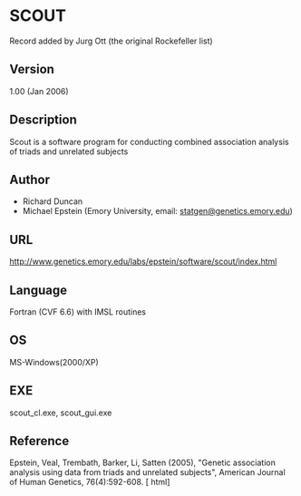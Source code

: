 # SCOUT
Record added by Jurg Ott (the original Rockefeller list)

## Version
1.00 (Jan 2006)

## Description
Scout is a software program for conducting combined association analysis of triads and unrelated subjects

## Author
* Richard Duncan
* Michael Epstein (Emory University, email: statgen@genetics.emory.edu)

## URL
http://www.genetics.emory.edu/labs/epstein/software/scout/index.html

## Language
Fortran (CVF 6.6) with IMSL routines

## OS
MS-Windows(2000/XP)

## EXE
scout_cl.exe, scout_gui.exe

## Reference
Epstein, Veal, Trembath, Barker, Li, Satten (2005), "Genetic association analysis using data from triads and unrelated subjects", American Journal of Human Genetics, 76(4):592-608\. [ html]